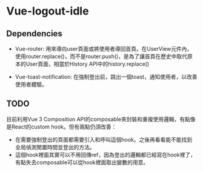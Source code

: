 # Vue-logout-idle

## Dependencies
- Vue-router: 用來導向user頁面或將使用者導回首頁。在UserView元件內，使用router.replace()，而不是router.push()，是為了讓首頁在歷史中取代原本的User頁面，相當於History API中的history.replace()

- Vue-toast-notification: 在強制登出前，跳出一個toast，通知使用者，以改善使用者體驗。

## TODO
目前利用Vue 3 Composition API的composable來封裝和重複使用邏輯，有點像是React的custom hook。但有兩點仍須改善：
- 在需要強制登出的頁面都需要引入和呼叫這個hook。之後再看看能不能找到全局偵測閒置時間並登出的方法。
- 這個hook裡面其實可以不用回傳ref，因為登出的邏輯都已經寫在hook裡了，有點失去composable可以從hook裡面取出變數的用意。
